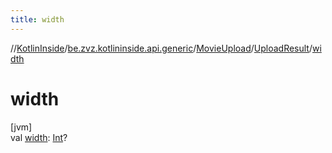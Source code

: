 ```yaml
---
title: width
---
```

//[KotlinInside](../../../../index.html)/[be.zvz.kotlininside.api.generic](../../index.html)/[MovieUpload](../index.html)/[UploadResult](index.html)/[width](width.html)



# width



[jvm]\
val [width](width.html): [Int](https://kotlinlang.org/api/latest/jvm/stdlib/kotlin/-int/index.html)?




